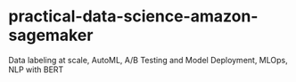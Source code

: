 # practical-data-science-amazon-sagemaker
Data labeling at scale, AutoML, A/B Testing and Model Deployment, MLOps, NLP with BERT
